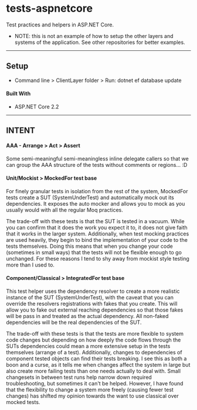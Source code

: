 # tests-aspnetcore

Test practices and helpers in ASP.NET Core.

* NOTE: this is not an example of how to setup the other layers and systems of the application. See other repositories for better examples.

---

## Setup

- Command line > ClientLayer folder > Run: dotnet ef database update

#### Built With

- ASP.NET Core 2.2

---

## INTENT

#### AAA - Arrange > Act > Assert

Some semi-meaningful semi-meaningless inline delegate callers so that we can group the AAA structure of the tests without comments or regions... :D

#### Unit/Mockist > MockedFor<T> test base

For finely granular tests in isolation from the rest of the system, MockedFor<T> tests create a SUT (SystemUnderTest) and automatically mock out its dependencies. It exposes the auto mocker and allows you to mock as you usually would with all the regular Moq practices.
  
The trade-off with these tests is that the SUT is tested in a vacuum. While you can confirm that it does the work you expect it to, it does not give faith that it works in the larger system. Additionally, when test mocking practices are used heavily, they begin to bind the implementation of your code to the tests themselves. Doing this means that when you change your code (sometimes in small ways) that the tests will not be flexible enough to go unchanged. For these reasons I tend to shy away from mockist style testing more than I used to.

#### Component/Classical > IntegratedFor<T> test base
  
This test helper uses the dependency resolver to create a more realistic instance of the SUT (SystemUnderTest), with the caveat that you can override the resolvers registrations with fakes that you create. This will allow you to fake out external reaching dependencies so that those fakes will be pass in and treated as the actual dependency. All non-faked dependencies will be the real dependencies of the SUT.

The trade-off with these tests is that the tests are more flexible to system code changes but depending on how deeply the code flows through the SUTs dependencies could mean a more extensive setup in the tests themselves (arrange of a test). Additionally, changes to dependencies of component tested objects can find their tests breaking. I see this as both a boon and a curse, as it tells me when changes affect the system in large but also create more failing tests than one needs actually to deal with. Small changesets in between test runs help narrow down required troubleshooting, but sometimes it can't be helped. However, I have found that the flexibility to change a system more freely (causing fewer test changes) has shifted my opinion towards the want to use classical over mocked tests.
